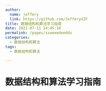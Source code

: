 ```yaml
---
author: 
  name: jeffery
  link: https://github.com/JefferyXZF
title: 数据结构和算法学习指南
date: 2021-07-11 14:45:10
permalink: /pages/ssweeedeedds
categories: 
  - 数居结构和算法
tags: 
  - 数居结构和算法

---
```


# 数据结构和算法学习指南






